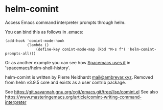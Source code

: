 # helm-comint

Access Emacs command interpreter prompts through helm.

You can bind this as follows in .emacs:

``` emacs-lisp
(add-hook 'comint-mode-hook
          (lambda ()
              (define-key comint-mode-map (kbd "M-s f") 'helm-comint-prompts-all)))
```

Or as another example you can see how [Spacemacs uses
it](https://github.com/syl20bnr/spacemacs/blob/develop/layers/%2Btools/shell/funcs.el)
in 'spacemacs/helm-shell-history'.

helm-comint is written by Pierre Neidhardt <mail@ambrevar.xyz>. Removed from
helm v3.9.5 core and exists as a user contrib package.

See https://git.savannah.gnu.org/cgit/emacs.git/tree/lisp/comint.el
See also https://www.masteringemacs.org/article/comint-writing-command-interpreter
